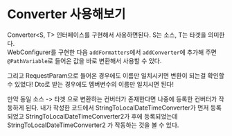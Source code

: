 # Converter 사용해보기

Converter<S, T> 인터페이스를 구현해서 사용하면된다. S는 소스, T는 타겟을 의미한다.  
WebConfigurer를 구현한 다음 `addFormatters`에서 `addConverter`에 추가해 주면 `@PathVariable`로 들어온 값을 바로 변환해서 사용할 수 있다.

그리고 RequestParam으로 들어온 경우에도 이름만 일치시키면 변환이 되는걸 확인할 수 있었다! Dto로 받는 경우에도 멤버변수의 이름만 일치시면 된다!

만약 동일 소스 -> 타겟 으로 변환하는 컨버터가 존재한다면 나중에 등록한 컨버터가 작동하게 된다. 
내가 작성한 코드에서 StringToLocalDateTimeConverter가 먼저 등록되었고 StringToLocalDateTimeConverter2가 후에 등록되었는데  
StringToLocalDateTimeConverter2 가 작동하는 것을 볼 수 있다.